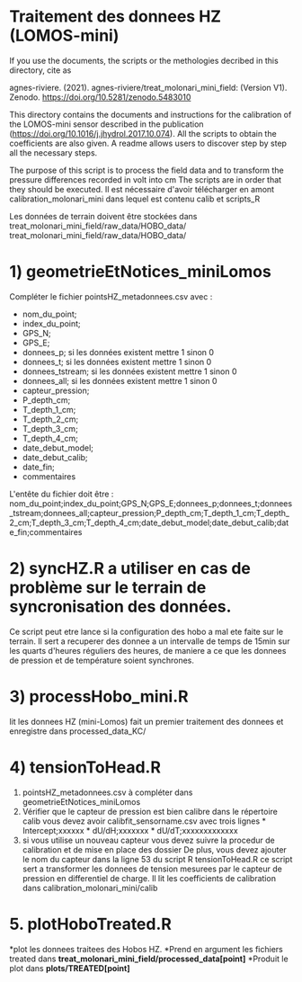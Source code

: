 
Traitement des donnees HZ (LOMOS-mini)
========================

If you use the documents, the scripts or the methologies decribed in this directory, cite as

agnes-riviere. (2021). agnes-riviere/treat_molonari_mini_field: (Version V1). Zenodo. https://doi.org/10.5281/zenodo.5483010


This directory contains the documents and instructions for the calibration of the LOMOS-mini sensor described in the publication (https://doi.org/10.1016/j.jhydrol.2017.10.074). All the scripts to obtain the coefficients are also given. A readme allows users to discover step by step all the necessary steps.

The purpose of this script is to process the field data and to transform the pressure differences recorded in volt into cm
The scripts are in order that they should be executed.
Il est nécessaire d'avoir télécharger en amont  calibration_molonari_mini dans lequel est contenu calib et scripts_R

Les données de terrain doivent être stockées dans treat_molonari_mini_field/raw_data/HOBO_data/
treat_molonari_mini_field/raw_data/HOBO_data/

# 1) geometrieEtNotices_miniLomos

Compléter le fichier pointsHZ_metadonnees.csv avec :
* nom_du_point;
* index_du_point;
* GPS_N;
* GPS_E;
* donnees_p; si les données existent mettre 1 sinon 0
* donnees_t; si les données existent mettre 1 sinon 0
* donnees_tstream; si les données existent mettre 1 sinon 0
* donnees_all; si les données existent mettre 1 sinon 0
* capteur_pression;
* P_depth_cm;
* T_depth_1_cm;
* T_depth_2_cm;
* T_depth_3_cm;
* T_depth_4_cm;
* date_debut_model;
* date_debut_calib;
* date_fin;
* commentaires

L'entête du fichier doit être : nom_du_point;index_du_point;GPS_N;GPS_E;donnees_p;donnees_t;donnees_tstream;donnees_all;capteur_pression;P_depth_cm;T_depth_1_cm;T_depth_2_cm;T_depth_3_cm;T_depth_4_cm;date_debut_model;date_debut_calib;date_fin;commentaires

# 2) syncHZ.R **a utiliser en cas de problème sur le terrain de syncronisation des données.**
Ce script peut etre lance si la configuration des hobo a mal ete faite sur le terrain.
Il sert a recuperer des donnee a un intervalle de temps de 15min sur les quarts d'heures réguliers des heures, de maniere a ce que les donnees de pression et de température soient synchrones.

# 3) processHobo_mini.R
lit les donnees HZ (mini-Lomos)
fait un premier traitement des donnees et enregistre dans processed_data_KC/

# 4) tensionToHead.R
1) pointsHZ_metadonnees.csv à compléter dans geometrieEtNotices_miniLomos
2) Vérifier que le capteur de pression est bien calibre dans le répertoire calib
vous devez avoir calibfit_sensorname.csv avec trois lignes 
			* Intercept;xxxxxx
			* dU/dH;xxxxxxx
			* dU/dT;xxxxxxxxxxxxx
3) si vous utilise un nouveau capteur vous devez suivre la procedur de calibration et de mise en place des dossier
De plus, vous devez ajouter le nom du capteur dans la ligne 53 du script R tensionToHead.R
ce script sert a transformer les donnees de tension mesurees par le capteur de pression en differentiel de charge.
Il lit les coefficients de calibration dans calibration_molonari_mini/calib

# 5. plotHoboTreated.R
*plot les donnees traitees des Hobos HZ.
*Prend en argument les fichiers treated dans **treat_molonari_mini_field/processed_data[point]**
*Produit le plot dans **plots/TREATED[point]**
